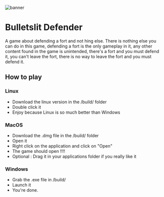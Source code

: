 ![banner](https://github.com/user-attachments/assets/1b066896-ad97-48c0-879e-fa6574b2d33d)
# Bulletslit Defender

A game about defending a fort and not
hing else. There is nothing else you can do in this game, defending a fort is the only gameplay in it, any other content found in the game is unintended, there's a fort and you must defend it, you can't leave the fort, there is no way to leave the fort and you must defend it.

## How to play

### Linux

- Download the linux version in the /build/ folder
- Double click it
- Enjoy because Linux is so much better than Windows

### MacOS

- Download the .dmg file in the /build/ folder
- Open it
- Right click on the application and click on "Open"
- The game should open !!!!
- Optional : Drag it in your applications folder if you really like it

### Windows

- Grab the .exe file in /build/
- Launch it
- You're done.

